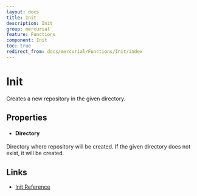```yaml
---
layout: docs
title: Init
description: Init
group: mercurial
feature: Functions
component: Init
toc: true
redirect_from: docs/mercurial/Functions/Init/index
---
```

Init
====

Creates a new repository in the given directory.

Properties
----------

- #### Directory
Directory where repository will be created. If the given directory does not exist, it will be created.

Links
-----
- [Init Reference](https://www.selenic.com/mercurial/hg.1.html#init)
